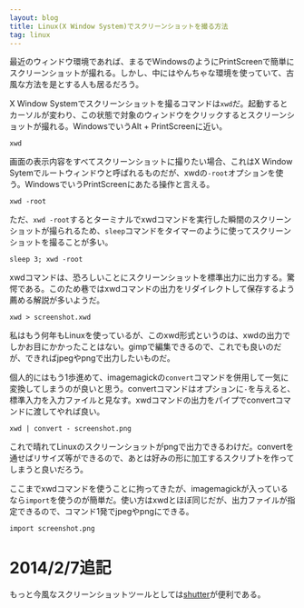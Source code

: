 ```yaml
---
layout: blog
title: Linux(X Window System)でスクリーンショットを撮る方法
tag: linux
---
```




最近のウィンドウ環境であれば、まるでWindowsのようにPrintScreenで簡単にスクリーンショットが撮れる。しかし、中にはやんちゃな環境を使っていて、古風な方法を是とする人も居るだろう。

X Window Systemでスクリーンショットを撮るコマンドは`xwd`だ。起動するとカーソルが変わり、この状態で対象のウィンドウをクリックするとスクリーンショットが撮れる。WindowsでいうAlt + PrintScreenに近い。

~~~~
xwd
~~~~

画面の表示内容をすべてスクリーンショットに撮りたい場合、これはX Window Sytemでルートウィンドウと呼ばれるものだが、xwdの`-root`オプションを使う。WindowsでいうPrintScreenにあたる操作と言える。

~~~~
xwd -root
~~~~

ただ、`xwd -root`するとターミナルでxwdコマンドを実行した瞬間のスクリーンショットが撮られるため、`sleep`コマンドをタイマーのように使ってスクリーンショットを撮ることが多い。

~~~~
sleep 3; xwd -root
~~~~

xwdコマンドは、恐ろしいことにスクリーンショットを標準出力に出力する。驚愕である。このため巷ではxwdコマンドの出力をリダイレクトして保存するよう薦める解説が多いようだ。

~~~~
xwd > screenshot.xwd
~~~~

私はもう何年もLinuxを使っているが、このxwd形式というのは、xwdの出力でしかお目にかかったことはない。gimpで編集できるので、これでも良いのだが、できればjpegやpngで出力したいものだ。

個人的にはもう1歩進めて、imagemagickの`convert`コマンドを併用して一気に変換してしまうのが良いと思う。convertコマンドはオプションに`-`を与えると、標準入力を入力ファイルと見なす。xwdコマンドの出力をパイプでconvertコマンドに渡してやれば良い。

~~~~
xwd | convert - screenshot.png
~~~~

これで晴れてLinuxのスクリーンショットがpngで出力できるわけだ。convertを通せばリサイズ等ができるので、あとは好みの形に加工するスクリプトを作ってしまうと良いだろう。

ここまでxwdコマンドを使うことに拘ってきたが、imagemagickが入っているなら`import`を使うのが簡単だ。使い方はxwdとほぼ同じだが、出力ファイルが指定できるので、コマンド1発でjpegやpngにできる。

~~~~
import screenshot.png
~~~~

# 2014/2/7追記

もっと今風なスクリーンショットツールとしては[shutter](/2014/02/07/get-screenshot-on-linux-by-shutter.html)が便利である。
